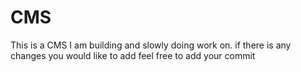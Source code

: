 # CMS
This is a CMS I am building and slowly doing work on. if there is any changes you would like to add feel free to add your commit
